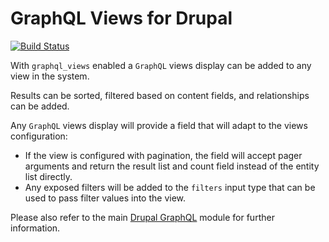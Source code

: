 # GraphQL Views for Drupal

[![Build Status](https://github.com/drupal-graphql/graphql-views/workflows/.github/workflows/test.yml/badge.svg)](https://github.com/drupal-graphql/graphql-views/actions)

[Drupal GraphQL]: https://github.com/drupal-graphql/graphql

With `graphql_views` enabled a `GraphQL` views display can be added to any view in the system.

Results can be sorted, filtered based on content fields, and relationships can be added.

Any `GraphQL` views display will provide a field that will adapt to the views configuration:

- If the view is configured with pagination, the field will accept pager arguments and return the result list and count field instead of the entity list directly.
- Any exposed filters will be added to the `filters` input type that can be used to pass filter values into the view.

Please also refer to the main [Drupal GraphQL] module for further information.

